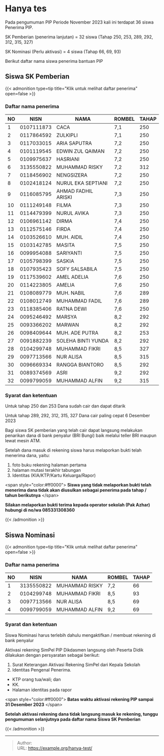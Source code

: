 # Hanya tes


Pada pengumuman PIP Periode November 2023 kali ini terdapat 36 siswa Penerima PIP. 

SK Pemberian (penerima lanjutan)    = 32 siswa (Tahap 250, 253, 289, 292, 312, 315, 327)

SK Nominasi (Perlu aktivasi)        = 4 siswa (Tahap 66, 69, 93)

Berikut daftar nama siswa penerima bantuan PIP

## Siswa SK Pemberian

{{&lt; admonition type=tip title=&#34;Klik untuk melihat daftar penerima&#34; open=false &gt;}}

### Daftar nama penerima

| NO | NISN       | NAMA                | ROMBEL | TAHAP |
| -- | ---------- | ------------------- | ------ | ----- |
| 1  | 0107111873 | CACA                | 7,1    | 250   |
| 2  | 0117864592 | ZULKIPLI            | 7,1    | 250   |
| 3  | 0117033015 | ARIA SAPUTRA        | 7,2    | 250   |
| 4  | 0101119545 | EDWIN ZUL QAIMAN    | 7,2    | 250   |
| 5  | 0109975637 | HASRIANI            | 7,2    | 250   |
| 6  | 3135550822 | MUHAMMAD RISKY      | 7,2    | 312   |
| 7  | 0118456902 | NENGSIZERA          | 7,2    | 250   |
| 8  | 0102418124 | NURUL EKA SEPTIANI  | 7,2    | 250   |
| 9  | 0116085795 | AHMAD FADHIL ARISKI | 7,3    | 250   |
| 10 | 0111249148 | FILMA               | 7,3    | 250   |
| 11 | 0114479399 | NURUL AVIKA         | 7,3    | 250   |
| 12 | 0106961142 | DIRMA               | 7,4    | 250   |
| 13 | 0112575146 | FIRDA               | 7,4    | 250   |
| 14 | 0103526610 | MUH. AIDIL          | 7,4    | 250   |
| 15 | 0103142785 | MASITA              | 7,5    | 250   |
| 16 | 0099954088 | SARIYANTI           | 7,5    | 250   |
| 17 | 0105798399 | SASKIA              | 7,5    | 250   |
| 18 | 0107935423 | SOFY SALSABILA      | 7,5    | 250   |
| 19 | 0117539602 | AMEL ADELIA         | 7,6    | 250   |
| 20 | 0114223805 | AMELIA              | 7,6    | 250   |
| 21 | 0108089779 | MUH. NABIL          | 7,6    | 289   |
| 22 | 0108012749 | MUHAMMAD FADIL      | 7,6    | 289   |
| 23 | 0118385406 | RATNA DEWI          | 7,6    | 250   |
| 24 | 0095246492 | MARSYA              | 8,2    | 292   |
| 25 | 0093366202 | MARWAN              | 8,2    | 292   |
| 26 | 0098409644 | MUH. ADE PUTRA      | 8,2    | 253   |
| 27 | 0091882239 | SOLEHA BINTI YUNDA  | 8,2    | 292   |
| 28 | 0104299748 | MUHAMMAD FIKRI      | 8,5    | 327   |
| 29 | 0097713566 | NUR ALISA           | 8,5    | 315   |
| 30 | 0096669334 | RANGGA BIANTORO     | 8,5    | 292   |
| 31 | 0089374569 | ASRI                | 9,2    | 292   |
| 32 | 0099799059 | MUHAMMAD ALFIN      | 9,2    | 315   |

### Syarat dan ketentuan

Untuk tahap 250 dan 253 Dana sudah cair dan dapat ditarik 

Untuk tahap 289, 292, 312, 315, 327 Dana cair paling cepat 6 Desember 2023

Bagi siswa SK pemberian yang telah cair dapat langsung melakukan penarikan dana di bank penyalur (BRI Bungi) baik melalui teller BRI maupun lewat mesin ATM.

Setelah dana masuk di rekening siswa harus melaporkan bukti telah menerima dana, yaitu:

1. foto buku rekening halaman pertama
2. halaman mutasi terakhir tabungan
3. Identitas (KIA/KTP/Kartu Keluarga/Rapor)

&lt;span style=&#34;color:#ff0000&#34;&gt; **Siswa yang tidak melaporkan bukti telah menerima dana tidak akan diusulkan sebagai penerima pada tahap / tahun berikutnya** &lt;/span&gt;

**Silakan melaporkan bukti terima kepada operator sekolah (Pak Azhar) hubungi di no/wa 085331308360**

{{&lt; /admonition &gt;}}

## Siswa Nominasi

{{&lt; admonition type=tip title=&#34;Klik untuk melihat daftar penerima&#34; open=false &gt;}}

### Daftar nama penerima

| NO | NISN       | NAMA           | ROMBEL | TAHAP |
| -- | ---------- | -------------- | ------ | ----- |
| 1  | 3135550822 | MUHAMMAD RISKY | 7,2    | 66    |
| 2  | 0104299748 | MUHAMMAD FIKRI | 8,5    | 93    |
| 3  | 0097713566 | NUR ALISA      | 8,5    | 69    |
| 4  | 0099799059 | MUHAMMAD ALFIN | 9,2    | 69    |

### Syarat dan ketentuan

Siswa Nominasi harus terlebih dahulu mengaktifkan / membuat rekening di bank penyalur

Aktivasi rekening SimPel PIP Dikdasmen langsung oleh Peserta Didik dilakukan dengan persyaratan sebagai berikut:

1. Surat Keterangan Aktivasi Rekening SimPel dari Kepala Sekolah
2. Identitas Pengenal Penerima.

- KTP orang tua/wali; dan
- KK.
- Halaman identitas pada rapor

&lt;span style=&#34;color:#ff0000&#34;&gt; **Batas waktu aktivasi rekening PIP sampai 31 Desember 2023** &lt;/span&gt;

**Setelah aktivasi rekening dana tidak langsung masuk ke rekening, tunggu pengumuman selanjutnya pada daftar nama Siswa SK Pemberian**

{{&lt; /admonition &gt;}}


---

> Author:   
> URL: https://example.org/hanya-test/  

